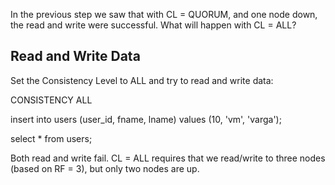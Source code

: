 In the previous step we saw that with CL = QUORUM, and one node down, the read and write were successful. What will happen with CL = ALL? 

## Read and Write Data 


Set the Consistency Level to ALL and try to read and write data:

CONSISTENCY ALL 

insert into users (user_id, fname, lname) values (10, 'vm', 'varga');  

select * from users; 

Both read and write fail. CL = ALL requires that we read/write to three nodes (based on RF = 3), but only two nodes are up.

